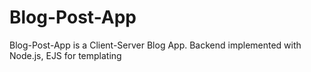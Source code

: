 # Blog-Post-App
Blog-Post-App is a Client-Server Blog App. Backend implemented with Node.js, EJS for templating
